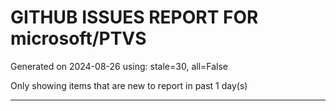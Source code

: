 
# GITHUB ISSUES REPORT FOR microsoft/PTVS


Generated on 2024-08-26 using: stale=30, all=False


Only showing items that are new to report in past 1 day(s)


---




















